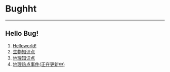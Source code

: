 # **Bughht**
----
## Hello Bug!

1. [Helloworld!](/blog0)
2. [生物知识点](/blog1)
3. [地理知识点](/blog2)
4. [地理热点事件(正在更新中)](/blog3)
